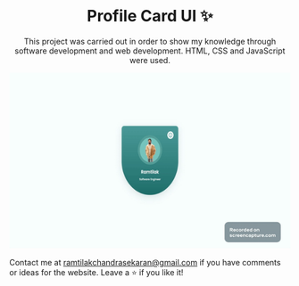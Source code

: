 <!-- PROJECT LOGO -->
<br />
<p align="center">
  <h1 align="center">Profile Card UI ✨</h1>

  <p align="center">
    This project was carried out in order to show my knowledge through software development and web development. HTML, CSS and JavaScript were used.
    <br />
  </p>
</p>

<p align="center">
  <kbd>
    <img src="profile-card-ui.gif"></img>
  </kbd>
</p>

Contact me at ramtilakchandrasekaran@gmail.com if you have comments or ideas for the website. Leave a ⭐ if you like it!
